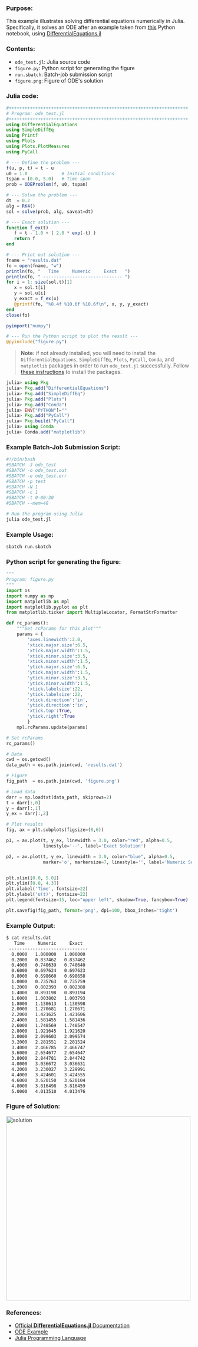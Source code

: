 ### Purpose:
This example illustrates solving differential equations numerically in
Julia. Specifically, it solves an ODE after an example taken from
[this](https://sam-dolan.sites.sheffield.ac.uk/mas212-course/sample-notebooks/ode_example)
Python notebook, using
[DifferentialEquations.jl](https://docs.sciml.ai/DiffEqDocs/stable/)


### Contents:
* <code>ode\_test.jl</code>: Julia source code
* <code>figure.py</code>: Python script for generating the figure
* <code>run.sbatch</code>: Batch-job submission script
* <code>figure.png</code>: Figure of ODE's solution

### Julia code:
```julia
#++++++++++++++++++++++++++++++++++++++++++++++++++++++++++++++++++++
# Program: ode_test.jl 
#++++++++++++++++++++++++++++++++++++++++++++++++++++++++++++++++++++
using DifferentialEquations
using SimpleDiffEq
using Printf
using Plots
using Plots.PlotMeasures
using PyCall

# --- Define the problem ---
f(u, p, t) = t - u
u0 = 1.0             # Initial conditions
tspan = (0.0, 5.0)   # Time span
prob = ODEProblem(f, u0, tspan)

# --- Solve the problem ---
dt  = 0.2
alg = RK4()
sol = solve(prob, alg, saveat=dt)

# --- Exact solution ---
function f_ex(t)
   f = t - 1.0 + ( 2.0 * exp(-t) )
   return f
end

# --- Print out solution ---
fname = "results.dat"
fo = open(fname, "w")
println(fo, "   Time     Numeric     Exact   ")
println(fo, " ------------------------------ ")
for i = 1: size(sol.t)[1]
   x = sol.t[i]
   y = sol.u[i]
   y_exact = f_ex(x)
   @printf(fo, "%8.4f %10.6f %10.6f\n", x, y, y_exact)
end
close(fo)

pyimport("numpy")

# --- Run the Python script to plot the result ---
@pyinclude("figure.py")
```

> **Note:** if not already installed, you will need to install the
    `DifferentialEquations`, `SimpleDiffEq`, `Plots`, `PyCall`,
    `Conda`, and `matplotlib` packages in order to run `ode_test.jl`
    successfully. Follow [these
    instructions](https://docs.rc.fas.harvard.edu/kb/julia/#Adding_packages_to_Julia)
    to install the packages.

```julia
julia> using Pkg
julia> Pkg.add("DifferentialEquations")
julia> Pkg.add("SimpleDiffEq")
julia> Pkg.add("Plots")
julia> Pkg.add("Conda")
julia> ENV["PYTHON"]=""
julia> Pkg.add("PyCall")
julia> Pkg.build("PyCall")
julia> using Conda
julia> Conda.add("matplotlib")
```

### Example Batch-Job Submission Script:

```bash
#!/bin/bash
#SBATCH -J ode_test
#SBATCH -o ode_test.out
#SBATCH -e ode_test.err
#SBATCH -p test
#SBATCH -N 1
#SBATCH -c 1
#SBATCH -t 0-00:30
#SBATCH --mem=4G

# Run the program using Julia
julia ode_test.jl
```

### Example Usage:
```bash
sbatch run.sbatch
```

### Python script for generating the figure:

```python
"""
Program: figure.py
"""
import os
import numpy as np
import matplotlib as mpl
import matplotlib.pyplot as plt
from matplotlib.ticker import MultipleLocator, FormatStrFormatter

def rc_params():
    """Set rcParams for this plot"""
    params = {
        'axes.linewidth':2.0,
        'xtick.major.size':6.5,
        'xtick.major.width':1.5,
        'xtick.minor.size':3.5,
        'xtick.minor.width':1.5,
        'ytick.major.size':6.5,
        'ytick.major.width':1.5,
        'ytick.minor.size':3.5,
        'ytick.minor.width':1.5,
        'xtick.labelsize':22,
        'ytick.labelsize':22,
        'xtick.direction':'in',
        'ytick.direction':'in',
        'xtick.top':True,
        'ytick.right':True
        }
    mpl.rcParams.update(params)

# Set rcParams    
rc_params()

# Data
cwd = os.getcwd()
data_path = os.path.join(cwd, 'results.dat')

# Figure
fig_path  = os.path.join(cwd, 'figure.png')

# Load data
darr = np.loadtxt(data_path, skiprows=2)
t = darr[:,0]
y = darr[:,1]
y_ex = darr[:,2]

# Plot results
fig, ax = plt.subplots(figsize=(8,6))

p1, = ax.plot(t, y_ex, linewidth = 3.0, color="red", alpha=0.5,
              linestyle='--', label='Exact Solution')

p2, = ax.plot(t, y_ex, linewidth = 3.0, color="blue", alpha=0.5,
              marker='o', markersize=7, linestyle='', label='Numeric Solution')


plt.xlim([0.0, 5.0])
plt.ylim([0.0, 4.3])
plt.xlabel('Time', fontsize=22)
plt.ylabel('u(t)', fontsize=22)
plt.legend(fontsize=15, loc="upper left", shadow=True, fancybox=True)

plt.savefig(fig_path, format='png', dpi=100, bbox_inches='tight')
```

### Example Output:
```bash
$ cat results.dat
   Time     Numeric     Exact
 ------------------------------
  0.0000   1.000000   1.000000
  0.2000   0.837462   0.837462
  0.4000   0.740639   0.740640
  0.6000   0.697624   0.697623
  0.8000   0.698660   0.698658
  1.0000   0.735763   0.735759
  1.2000   0.802393   0.802388
  1.4000   0.893198   0.893194
  1.6000   1.003802   1.003793
  1.8000   1.130613   1.130598
  2.0000   1.270681   1.270671
  2.2000   1.421625   1.421606
  2.4000   1.581455   1.581436
  2.6000   1.748569   1.748547
  2.8000   1.921645   1.921620
  3.0000   2.099603   2.099574
  3.2000   2.281551   2.281524
  3.4000   2.466785   2.466747
  3.6000   2.654677   2.654647
  3.8000   2.844781   2.844742
  4.0000   3.036672   3.036631
  4.2000   3.230027   3.229991
  4.4000   3.424601   3.424555
  4.6000   3.620150   3.620104
  4.8000   3.816498   3.816459
  5.0000   4.013510   4.013476
```

### Figure of Solution:
<img src="figure.png" alt="solution" width="500"/>

### References:

* [Official **DifferentialEquations.jl** Documentation](https://docs.sciml.ai/DiffEqDocs/stable/)
* [ODE Example](https://sam-dolan.sites.sheffield.ac.uk/mas212-course/sample-notebooks/ode_example)
* [Julia Programming Language](https://docs.rc.fas.harvard.edu/kb/julia/)
